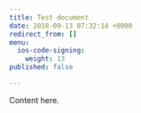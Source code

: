 ```yaml
---
title: Test document
date: 2018-09-13 07:32:14 +0000
redirect_from: []
menu:
  ios-code-signing:
    weight: 13
published: false

---
```

Content here. 